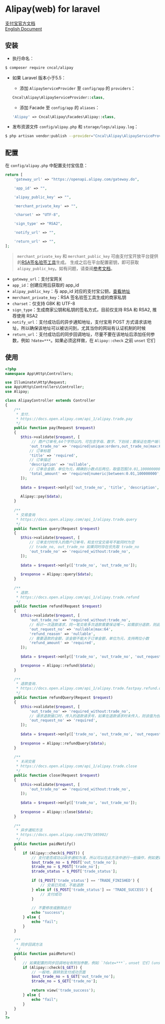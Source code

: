 # Alipay(web) for laravel
[支付宝官方文档](https://docs.open.alipay.com/270/105898/)   
[English Document](https://github.com/cncal/alipay/wiki)

## 安装
* 执行命名：
```sh
$ composer require cncal/alipay
```

* 如果 Laravel 版本小于5.5：  
    * 添加 `AlipayServiceProvider` 至 `config/app` 的 `providers`：
    ```php
    Cncal\Alipay\AlipayServiceProvider::class,
    ```

    * 添加 Facade 至 `config/app` 的 `aliases`：
    ```php
    'Alipay' => Cncal\Alipay\Facades\Alipay::class,
    ```

* 发布资源文件 `config/alipay.php` 和 `storage/logs/alipay.log`：
```sh
$ php artisan vendor:publish --provider="Cncal\Alipay\AlipayServiceProvider"
```

## 配置
在 `config/alipay.php` 中配置支付宝信息：
```php
return [
    'gateway_url' => "https://openapi.alipay.com/gateway.do",

    'app_id' => "",

    'alipay_public_key' => "",

    'merchant_private_key' => "",

    'charset' => "UTF-8",

    'sign_type' => "RSA2",

    'notify_url' => "",

    'return_url' => "",
];
```
> `merchant_private_key` 和 `merchant_public_key` 可由支付宝开放平台提供的[RSA签名验签工具](https://docs.open.alipay.com/291/105971)生成。 
   生成之后在平台配置密钥，即可获取 `alipay_public_key`。如有问题，请查阅[参考文档](https://docs.open.alipay.com/200/105310)。

* `gateway_url`：支付宝网关
* `app_id`：创建应用后获取的 app_id
* `alipay_public_key`：与 app_id 对应的支付宝公钥，[查看地址](https://openhome.alipay.com/platform/keyManage.htm) 
* `merchant_private_key`：RSA 签名验签工具生成的商家私钥
* `charset`：仅支持 GBK 和 UTF-8
* `sign_type`：生成商家公钥和私钥的签名方式，目前仅支持 RSA 和 RSA2, 推荐使用 RSA2
* `notify_url`：支付成功后的异步通知地址，支付宝用 POST 方式请求该地址，所以确保该地址可以被访问到，尤其当你的网站有认证机制的时候
* `return_url`：支付成功后的同步回调地址，尽量不要在该地址后添加任何参数，例如 `?date=***`。如果必须这样做，在 `Alipay::check` 之前 `unset` 它们

## 使用

```php
<?php
namespace App\Http\Controllers;

use Illuminate\Http\Request;
use App\Http\Controllers\Controller;
use Alipay;

class AlipayController extends Controller 
{
    /**
     * 支付.
     * https://docs.open.alipay.com/api_1/alipay.trade.pay
     */
    public function pay(Request $request)
    {
       $this->validate($request, [
            // 商户订单号,64个字符以内、可包含字母、数字、下划线；需保证在商户端不重复
           'out_trade_no' => 'required|unique:orders,out_trade_no|max:64|alpha_num',
           // 订单标题
           'title' => 'required',
           // 订单描述
           'description' => 'nullable',
           // 订单总金额，单位为元，精确到小数点后两位，取值范围[0.01,100000000] 
           'total_amount' => 'required|numeric|between:0.01,100000000',
       ]);
       
       $data = $request->only(['out_trade_no', 'title', 'description', 'total_amount']);
       
       Alipay::pay($data);
    }
    
    /**
     * 交易查询
     * https://docs.open.alipay.com/api_1/alipay.trade.query 
     */
    public function query(Request $request)
    {
       $this->validate($request, [
           // 订单支付时传入的商户订单号，和支付宝交易号不能同时为空 
           // trade_no, out_trade_no 如果同时存在优先取 trade_no
           'out_trade_no' => 'required_without:trade_no',
       ]);
       
       $data = $request->only(['trade_no', 'out_trade_no']);
       
       $response = Alipay::query($data);
    }
    
    /**
     * 退款.
     * https://docs.open.alipay.com/api_1/alipay.trade.refund
     */
    public function refund(Request $request)
    {
       $this->validate($request, [
           'out_trade_no' => 'required_without:trade_no',
           // 标识一次退款请求，同一笔交易多次退款需要保证唯一，如需部分退款，则此参数必传
           'out_request_no' => 'nullable|max:64',
           'refund_reason' => 'nullable',
           // 需要退款的金额，该金额不能大于订单金额，单位为元，支持两位小数
           'refund_amount' => 'required',
       ]);
       
       $data = $request->only(['trade_no', 'out_trade_no', 'out_request_no', 'refund_reason', 'refund_amount']);

       $response = Alipay::refund($data);
    } 
    
    /**
     * 退款查询.
     * https://docs.open.alipay.com/api_1/alipay.trade.fastpay.refund.query
     */
    public function refundQuery(Request $request)
    {
       $this->validate($request, [
           'out_trade_no' => 'required_without:trade_no',
           // 请求退款接口时，传入的退款请求号，如果在退款请求时未传入，则该值为创建交易时的外部交易号
           'out_request_no' => 'required',
       ]);
       
       $data = $request->only(['trade_no', 'out_trade_no', 'out_request_no']);
       
       $response = Alipay::refundQuery($data);
    }
    
    /**
     * 关闭交易
     * https://docs.open.alipay.com/api_1/alipay.trade.close
     */
    public function close(Request $request)
    {
       $this->validate($request, [
           'out_trade_no' => 'required_without:trade_no',
       ]);
       
       $data = $request->only(['trade_no', 'out_trade_no']);
       
       $response = Alipay::close($data);
    }
    
    /**
     * 异步通知方法
     * https://docs.open.alipay.com/270/105902/
     */
    public function paidNotify()
    {
        if (Alipay::check($_POST)) {
            // 支付是否成功以异步通知为准，所以可以在此方法中进行一些操作，例如更新订单状态，通知用户支付结果
            $out_trade_no = $_POST['out_trade_no'];
            $trade_no = $_POST['trade_no'];
            $trade_status = $_POST['trade_status'];
            
            if ($_POST['trade_status'] == 'TRADE_FINISHED') {
                // 交易已完成，不能退款
            } else if ($_POST['trade_status'] == 'TRADE_SUCCESS') {
                // 支付成功
            }
            
            // 不要修改或删除此行
            echo "success";
        } else {
            echo "fail";
        }
    }
    
    /**
     * 同步回调方法
     */
    public function paidReturn()
    {
        // 如果配置的同步回调地址有附加参数，例如 `?date=***`，unset 它们 (unset($_GET['data']))
        if (Alipay::check($_GET)) {
            // 一般地，跳转到支付成功页面
            $out_trade_no = $_GET['out_trade_no'];
            $trade_no = $_GET['trade_no'];
            
            return view('trade_success');
        } else {
            echo "fail";
        }
    }
}
?> 
```